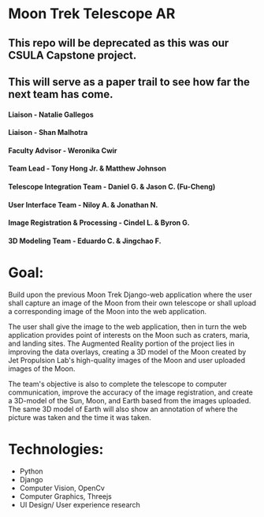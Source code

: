 # Moon Trek Telescope AR

## This repo will be deprecated as this was our CSULA Capstone project.
## This will serve as a paper trail to see how far the next team has come.

#### Liaison - Natalie Gallegos

#### Liaison - Shan Malhotra

#### Faculty Advisor - Weronika Cwir

#### Team Lead - Tony Hong Jr. & Matthew Johnson

#### Telescope Integration Team - Daniel G. & Jason C. (Fu-Cheng)

#### User Interface Team - Niloy A. & Jonathan N.

#### Image Registration & Processing - Cindel L. & Byron G.

#### 3D Modeling Team - Eduardo C. & Jingchao F.


# Goal:

Build upon the previous Moon Trek Django-web application where the user shall capture an image of the Moon from their own telescope or shall upload a corresponding image of the Moon into the web application.

The user shall give the image to the web application, then in turn the web application provides point of interests on the Moon such as craters, maria, and landing sites. The Augmented Reality portion of the project lies in improving the data overlays, creating a 3D model of the Moon created by Jet Propulsion Lab's high-quality images of the Moon and user uploaded images of the Moon.

The team's objective is also to complete the telescope to computer communication, improve the accuracy of the image registration, and create a 3D-model of the Sun, Moon, and Earth based from the images uploaded. The same 3D model of Earth will also show an annotation of where the picture was taken and the time it was taken.

# Technologies:
- Python
- Django 
- Computer Vision, OpenCv
- Computer Graphics, Threejs
- UI Design/ User experience research

